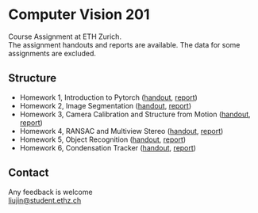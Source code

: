 # Computer Vision 201
Course Assignment at ETH Zurich.\
The assignment handouts and reports are available. The data for some assignments are excluded.

## Structure
* Homework 1, Introduction to Pytorch ([handout](https://github.com/Jingyu6/cv_2021/blob/master/hw1/assignment_intro_to_pytorch.pdf), [report](https://github.com/Jingyu6/cv_2021/blob/master/hw1/report.pdf))
* Homework 2, Image Segmentation ([handout](https://github.com/Jingyu6/cv_2021/blob/master/hw2/assignment_image_seg.pdf), [report](https://github.com/Jingyu6/cv_2021/blob/master/hw2/report.pdf))
* Homework 3, Camera Calibration and Structure from Motion ([handout](https://github.com/Jingyu6/cv_2021/blob/master/hw3/assignment_calibration_and_sfm.pdf), [report](https://github.com/Jingyu6/cv_2021/blob/master/hw3/report.pdf))
* Homework 4, RANSAC and Multiview Stereo ([handout](https://github.com/Jingyu6/cv_2021/blob/master/hw4/assignment_model_fitting_and_multiview_stereo.pdf), [report](https://github.com/Jingyu6/cv_2021/blob/master/hw4/report.pdf))
* Homework 5, Object Recognition ([handout](https://github.com/Jingyu6/cv_2021/blob/master/hw5/assignment_object_recognition.pdf), [report](https://github.com/Jingyu6/cv_2021/blob/master/hw5/report.pdf))
* Homework 6, Condensation Tracker ([handout](https://github.com/Jingyu6/cv_2021/blob/master/hw6/assignment_tracking.pdf), [report](https://github.com/Jingyu6/cv_2021/blob/master/hw6/report.pdf))

## Contact
Any feedback is welcome\
liujin@student.ethz.ch
